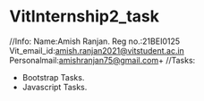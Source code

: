 # VitInternship2_task
//Info:
Name:Amish Ranjan.
Reg no.:21BEI0125
Vit_email_id:amish.ranjan2021@vitstudent.ac.in
Personalmail:amishranjan75@gmail.com+
//Tasks:
- Bootstrap Tasks.
- Javascript Tasks.
